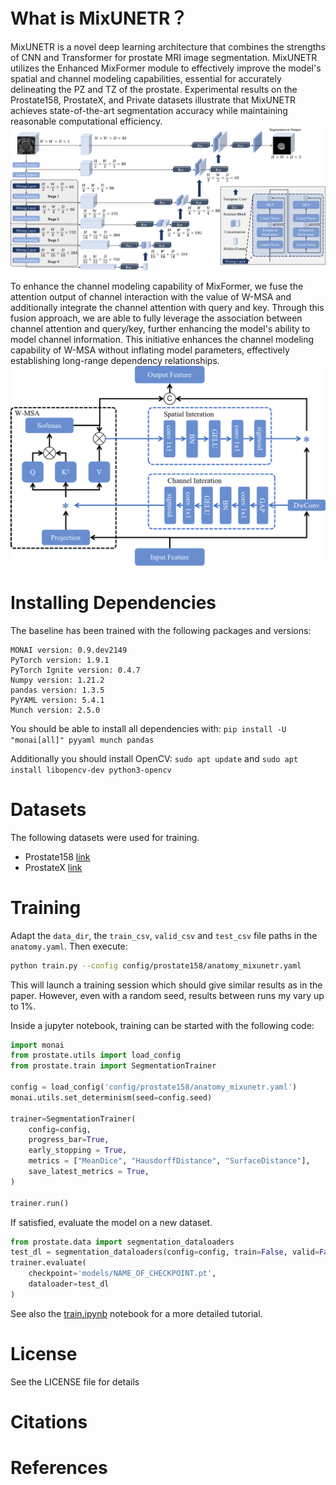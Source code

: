 # What is MixUNETR？
MixUNETR is a novel deep learning architecture that combines the strengths of CNN and Transformer for prostate MRI image segmentation. MixUNETR utilizes the Enhanced MixFormer module to effectively improve the model's spatial and channel modeling capabilities, essential for accurately delineating the PZ and TZ of the prostate. Experimental results on the Prostate158, ProstateX, and Private datasets illustrate that MixUNETR achieves state-of-the-art segmentation accuracy while maintaining reasonable computational efficiency.
![MixUNETR](./fig/fig1.png)

To enhance the channel modeling capability of MixFormer, we fuse the attention output of channel interaction with the value of W-MSA and additionally integrate the channel attention with query and key. Through this fusion approach, we are able to fully leverage the association between channel attention and query/key, further enhancing the model's ability to model channel information. This initiative enhances the channel modeling capability of W-MSA without inflating model parameters, effectively establishing long-range dependency relationships. 
![MixFormer](./fig/fig2.png)



# Installing Dependencies
The baseline has been trained with the following packages and versions:

```
MONAI version: 0.9.dev2149
PyTorch version: 1.9.1
PyTorch Ignite version: 0.4.7
Numpy version: 1.21.2
pandas version: 1.3.5
PyYAML version: 5.4.1
Munch version: 2.5.0
```
You should be able to install all dependencies with: `pip install -U "monai[all]" pyyaml munch pandas`

Additionally you should install OpenCV: `sudo apt update` and `sudo apt install libopencv-dev python3-opencv`



# Datasets
The following datasets were used for training.
- Prostate158 [link](https://github.com/kbressem/prostate158)
- ProstateX [link](https://aapm.org/GrandChallenge/PROSTATEx-2/)


# Training
Adapt the `data_dir`, the `train_csv`, `valid_csv` and `test_csv` file paths in the `anatomy.yaml`.
Then execute:  
```bash
python train.py --config config/prostate158/anatomy_mixunetr.yaml

```
This will launch a training session which should give similar results as in the paper. However, even with a random seed, results between runs my vary up to 1%.

Inside a jupyter notebook, training can be started with the following code:

```python
import monai
from prostate.utils import load_config
from prostate.train import SegmentationTrainer

config = load_config('config/prostate158/anatomy_mixunetr.yaml')
monai.utils.set_determinism(seed=config.seed)

trainer=SegmentationTrainer(
    config=config,
    progress_bar=True,
    early_stopping = True,
    metrics = ["MeanDice", "HausdorffDistance", "SurfaceDistance"],
    save_latest_metrics = True,
)

trainer.run()
```
If satisfied, evaluate the model on a new dataset.
```python
from prostate.data import segmentation_dataloaders
test_dl = segmentation_dataloaders(config=config, train=False, valid=False, test=True)
trainer.evaluate(
    checkpoint='models/NAME_OF_CHECKPOINT.pt',
    dataloader=test_dl
)
```

See also the [train.ipynb](train.ipynb) notebook for a more detailed tutorial.



# License
See the LICENSE file for details


# Citations

# References


